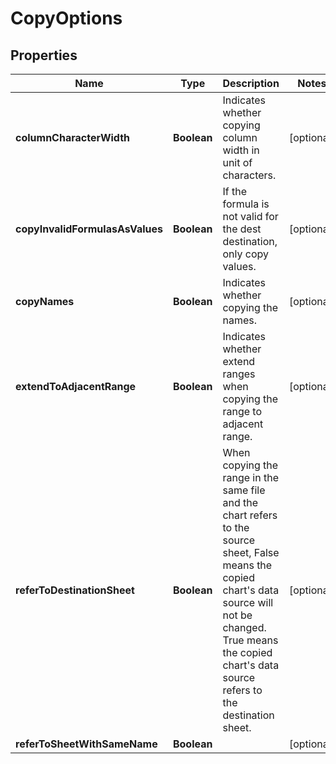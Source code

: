 
# CopyOptions

## Properties
Name | Type | Description | Notes
------------ | ------------- | ------------- | -------------
**columnCharacterWidth** | **Boolean** | Indicates whether copying column width in unit of characters. |  [optional]
**copyInvalidFormulasAsValues** | **Boolean** | If the formula is not valid for the dest destination, only copy values. |  [optional]
**copyNames** | **Boolean** | Indicates whether copying the names. |  [optional]
**extendToAdjacentRange** | **Boolean** | Indicates whether extend ranges when copying the range to adjacent range. |  [optional]
**referToDestinationSheet** | **Boolean** | When copying the range in the same file and the chart refers to the source sheet,   False means the copied chart&#39;s data source will not be changed. True means the   copied chart&#39;s data source refers to the destination sheet.              |  [optional]
**referToSheetWithSameName** | **Boolean** |  |  [optional]



